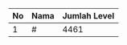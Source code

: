 | No | Nama            | Jumlah Level |
|----|-----------------|--------------|
| 1  | #    |    4461        |
